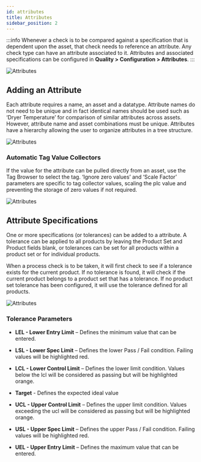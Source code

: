 ```yaml
---
id: attributes
title: Attributes
sidebar_position: 2
---
```

:::info
Whenever a check is to be compared against a specification that is dependent upon the asset, that check needs to reference an attribute. Any check type can have an attribute associated to it. Attributes and associated specifications can be configured in **Quality > Configuration > Attributes**.
:::

![Attributes](/img/ProcessAttributeOverview.png)

## Adding an Attribute
Each attribute requires a name, an asset and a datatype. Attribute names do not need to be unique and in fact identical names should be used such as ‘Dryer Temperature’ for comparison of similar attributes across assets. However, attribute name and asset combinations must be unique. Attributes have a hierarchy allowing the user to organize attributes in a tree structure. 

![Attributes](/img/ProcessAttributeEditCreate.png)


### Automatic Tag Value Collectors
If the value for the attribute can be pulled directly from an asset, use the Tag Browser to select the tag. ‘Ignore zero values’ and ‘Scale Factor’ parameters are specific to tag collector values, scaling the plc value and preventing the storage of zero values if not required.

![Attributes](/img/ProcessAttributeDataSourceEditor.png)

## Attribute Specifications

One or more specifications (or tolerances) can be added to a attribute. A tolerance can be applied to all products by leaving the Product Set and Product fields blank, or tolerances can be set for all products within a product set or for individual products.

When a process check is to be taken, it will first check to see if a tolerance exists for the current product. If no tolerance is found, it will check if the current product belongs to a product set that has a tolerance. If no product set tolerance has been configured, it will use the tolerance defined for all products.

![Attributes](/img/ProcessAttributeToleranceEditor.png)


### Tolerance Parameters

- **LEL - Lower Entry Limit** – Defines the minimum value that can be entered.

- **LSL - Lower Spec Limit** – Defines the lower Pass / Fail condition. Failing values will be highlighted red.

- **LCL - Lower Control Limit** – Defines the lower limit condition. Values below the lcl will be considered as passing but will be highlighted orange.


- **Target** - Defines the expected ideal value

- **UCL - Upper Control Limit** – Defines the upper limit condition. Values exceeding the ucl will be considered as passing but will be highlighted orange.

- **USL - Upper Spec Limit** – Defines the upper Pass / Fail condition. Failing values will be highlighted red.

- **UEL - Upper Entry Limit** – Defines the maximum value that can be entered.


